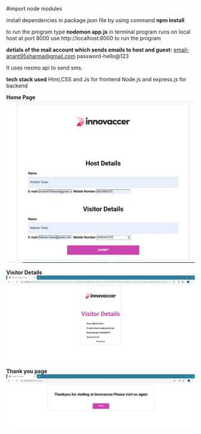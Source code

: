 #import node modules

install dependencies in package.json file by using command **npm install**

to run the program type **nodemon app.js** in terminal
program runs on local host at port 8000
use http://localhost:8000 to run the program


**detials of the mail account which sends emails to host and guest:**
email-anant95sharma@gmail.com
password-hello@123

It uses nexmo api  to send sms.

**tech stack used**
Html,CSS and Js for frontend
Node.js and express.js for backend


**Home Page**
![alt text](https://github.com/shobhu98/Invc/blob/master/home.JPG)


**Visitor Details**
![alt_text](https://github.com/shobhu98/Invc/blob/master/visitor%20details.JPG)


**Thank you page**
![alt_text](https://github.com/shobhu98/Invc/blob/master/thankyou.JPG)
